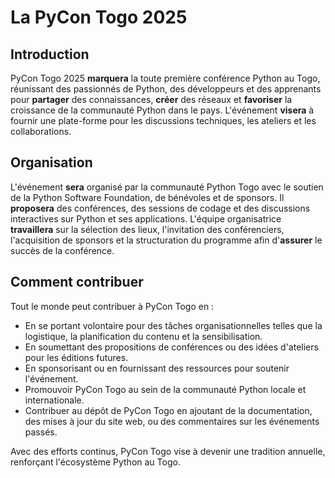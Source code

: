 # **La PyCon Togo 2025**  

## **Introduction**  
PyCon Togo 2025 **marquera** la toute première conférence Python au Togo, réunissant des passionnés de Python, des développeurs et des apprenants pour **partager** des connaissances, **créer** des réseaux et **favoriser** la croissance de la communauté Python dans le pays. L'événement **visera** à fournir une plate-forme pour les discussions techniques, les ateliers et les collaborations.  

## **Organisation**  
L'événement **sera** organisé par la communauté Python Togo avec le soutien de la Python Software Foundation, de bénévoles et de sponsors. Il **proposera** des conférences, des sessions de codage et des discussions interactives sur Python et ses applications. L'équipe organisatrice **travaillera** sur la sélection des lieux, l'invitation des conférenciers, l'acquisition de sponsors et la structuration du programme afin d'**assurer** le succès de la conférence.  

## **Comment contribuer**  
Tout le monde peut contribuer à PyCon Togo en :  
- En se portant volontaire pour des tâches organisationnelles telles que la logistique, la planification du contenu et la sensibilisation.  
- En soumettant des propositions de conférences ou des idées d'ateliers pour les éditions futures.  
- En sponsorisant ou en fournissant des ressources pour soutenir l'événement.  
- Promouvoir PyCon Togo au sein de la communauté Python locale et internationale.  
- Contribuer au dépôt de PyCon Togo en ajoutant de la documentation, des mises à jour du site web, ou des commentaires sur les événements passés.  

Avec des efforts continus, PyCon Togo vise à devenir une tradition annuelle, renforçant l'écosystème Python au Togo.  
